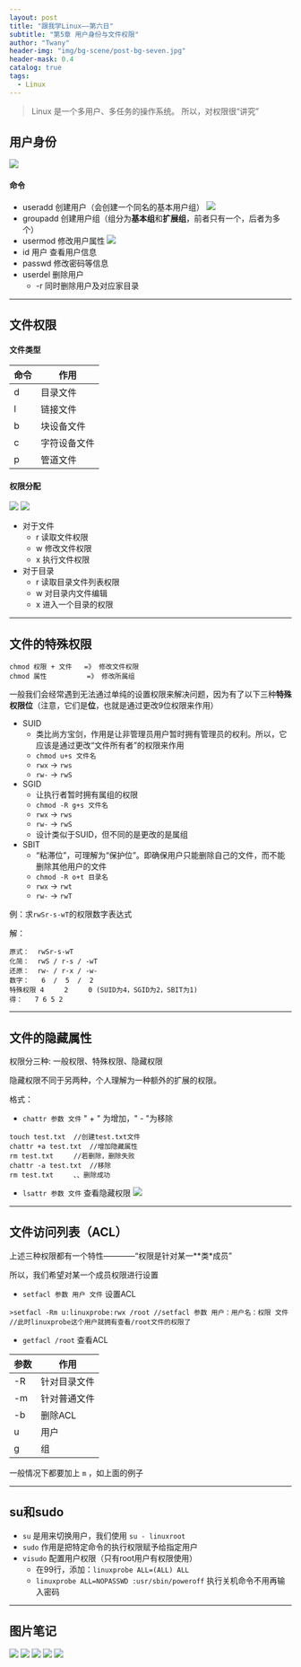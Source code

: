 ```yaml
---
layout: post
title: "跟我学Linux——第六日"
subtitle: "第5章 用户身份与文件权限"
author: "Twany"
header-img: "img/bg-scene/post-bg-seven.jpg"
header-mask: 0.4
catalog: true
tags:
  - Linux
---
```


> Linux 是一个多用户、多任务的操作系统。
> 所以，对权限很“讲究”

## 用户身份
![](https://i.loli.net/2019/07/15/5d2c1e2bb84e068227.png)

#### 命令
- useradd   创建用户（会创建一个同名的基本用户组）
  ![](https://i.loli.net/2019/07/15/5d2c1e7f0714882415.png)
- groupadd  创建用户组（组分为**基本组**和**扩展组**，前者只有一个，后者为多个）
- usermod   修改用户属性
  ![](https://i.loli.net/2019/07/15/5d2c1f1e5943c26131.png)
- id 用户   查看用户信息
- passwd    修改密码等信息
- userdel   删除用户
  - -r      同时删除用户及对应家目录

<hr>

## 文件权限
#### 文件类型
命令 | 作用
-|-
d | 目录文件 |
l | 链接文件 |
b | 块设备文件 |
c|字符设备文件
p|管道文件

#### 权限分配
![](https://i.loli.net/2019/07/15/5d2c20785c3ce62288.png)
![](https://i.loli.net/2019/07/15/5d2c208b78a4767239.png)

- 对于文件
  - r 读取文件权限
  - w 修改文件权限
  - x 执行文件权限
- 对于目录
  - r 读取目录文件列表权限
  - w 对目录内文件编辑
  - x 进入一个目录的权限
  
<hr>

## 文件的特殊权限
```
chmod 权限 + 文件   =》 修改文件权限
chmod 属性          =》 修改所属组
```

一般我们会经常遇到无法通过单纯的设置权限来解决问题，因为有了以下三种**特殊权限位**（注意，它们是**位**，也就是通过更改9位权限来作用）
- SUID
  - 类比尚方宝剑，作用是让非管理员用户暂时拥有管理员的权利。所以，它应该是通过更改“文件所有者”的权限来作用
  - `chmod u+s 文件名`
  - `rwx` -> `rws`
  - `rw-` -> `rwS`
- SGID
  - 让执行者暂时拥有属组的权限
  - `chmod -R g+s 文件名`
  - `rwx` -> `rws`
  - `rw-` -> `rwS`
  - 设计类似于SUID，但不同的是更改的是属组
- SBIT
  - “粘滞位”，可理解为“保护位”。即确保用户只能删除自己的文件，而不能删除其他用户的文件
  - `chmod -R o+t 目录名`
  - `rwx` -> `rwt`
  - `rw-` -> `rwT`

例：求`rwSr-s-wT`的权限数字表达式

解：
```
原式：  rwSr-s-wT
化简：  rwS / r-s / -wT
还原：  rw- / r-x / -w-
数字：   6  /  5  /  2
特殊权限 4     2     0 (SUID为4，SGID为2，SBIT为1)
得：   7 6 5 2
```

<hr>

## 文件的隐藏属性
权限分三种: 一般权限、特殊权限、隐藏权限

隐藏权限不同于另两种，个人理解为一种额外的扩展的权限。

格式：
- `chattr 参数 文件`    " + " 为增加，" - "为移除
```shell
touch test.txt  //创建test.txt文件
chattr +a test.txt  //增加隐藏属性
rm test.txt     //若删除，删除失败
chattr -a test.txt  //移除
rm test.txt     、、删除成功
```
- `lsattr 参数 文件`    查看隐藏权限
![](https://i.loli.net/2019/07/15/5d2c4efa8798161359.png)

<hr>

## 文件访问列表（ACL）
上述三种权限都有一个特性————“权限是针对某一**类*成员”

所以，我们希望对某一个成员权限进行设置

- `setfacl 参数 用户 文件` 设置ACL
```shell
>setfacl -Rm u:linuxprobe:rwx /root //setfacl 参数 用户：用户名：权限 文件
//此时linuxprobe这个用户就拥有查看/root文件的权限了
```
- `getfacl /root` 查看ACL
  
参数 | 作用
-| -
-R | 针对目录文件
-m | 针对普通文件
-b | 删除ACL
u   | 用户
g   | 组
一般情况下都要加上 `m` ，如上面的例子
 
<hr>

## su和sudo
- `su` 是用来切换用户，我们使用 `su - linuxroot`
- `sudo` 作用是把特定命令的执行权限赋予给指定用户
- `visudo` 配置用户权限（只有root用户有权限使用）
  - 在99行，添加：`linuxprobe ALL=(ALL) ALL`
  - `linuxprobe ALL=NOPASSWD :usr/sbin/poweroff` 执行关机命令不用再输入密码

<hr>

## 图片笔记
![](https://i.loli.net/2019/07/15/5d2c5e759fdf685714.jpg)
![](https://i.loli.net/2019/07/15/5d2c5e7687f0129565.jpg)
![](https://i.loli.net/2019/07/15/5d2c5e77a11d570890.jpg)
![](https://i.loli.net/2019/07/15/5d2c5e78dcd6d47350.jpg)
![](https://i.loli.net/2019/07/15/5d2c5e79c880916854.jpg)
